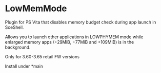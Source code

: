 # LowMemMode
Plugin for PS Vita that disables memory budget check during app launch in SceShell.

Allows you to launch other applications in LOWPHYMEM mode while enlarged memory apps (+29MiB, +77MiB and +109MiB) is in the background.

Only for 3.60-3.65 retail FW versions

Install under *main
